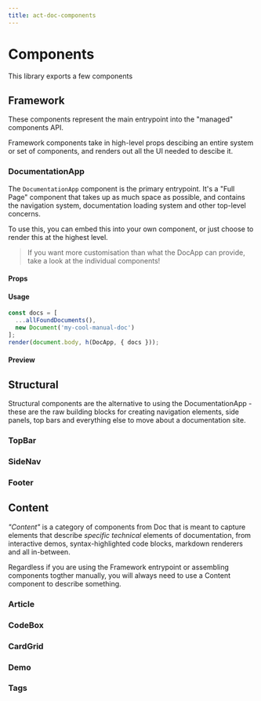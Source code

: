 ```yaml
---
title: act-doc-components
---
```


# Components

This library exports a few components

## Framework

These components represent the main entrypoint into the "managed"
components API.

Framework components take in high-level props descibing an entire
system or set of components, and renders out all the UI needed to descibe
it.

### DocumentationApp

<DocTs namespace="@lukekaalim/act-doc" identifier="DocumentationApp" />

The `DocumentationApp` component is the primary entrypoint. It's a "Full Page" component
that takes up as much space as possible, and contains the navigation system,
documentation loading system and other top-level concerns.

To use this, you can embed this into your own component, or just choose to render
this at the highest level.

> If you want more customisation than what the DocApp can provide, take a look
> at the individual components!

#### Props

<DocTs namespace="@lukekaalim/act-doc" identifier="DocumentationAppProps" />

#### Usage

```typescript
const docs = [
  ...allFoundDocuments(),
  new Document('my-cool-manual-doc')
];
render(document.body, h(DocApp, { docs }));
```

#### Preview

## Structural

Structural components are the alternative to using the DocumentationApp -
these are the raw building blocks for creating navigation elements,
side panels, top bars and everything else to move about a documentation site.

### TopBar

### SideNav

### Footer

## Content

_"Content"_ is a category of components from Doc that is meant
to capture elements that describe _specific technical_ elements
of documentation, from interactive demos, syntax-highlighted
code blocks, markdown renderers and all in-between.

Regardless if you are using the Framework entrypoint or assembling
components togther manually, you will always need to use a Content component
to describe something.

### Article

<DocTs namespace="@lukekaalim/act-doc" identifier="Article" />
<DocTs namespace="@lukekaalim/act-doc" identifier="ArticleProps" />

### CodeBox

<DocTs namespace="@lukekaalim/act-doc" identifier="CodeBox" />
<DocTs namespace="@lukekaalim/act-doc" identifier="CodeBoxProps" />

### CardGrid

### Demo

### Tags
